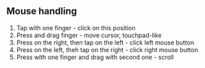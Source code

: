 ## Mouse handling

1. Tap with one finger - click on this position
2. Press and drag finger - move cursor, touchpad-like
3. Press on the right, then tap on the left - click left mouse button
4. Press on the left, theh tap on the right - click right mouse button
5. Press with one finger and drag with second one - scroll

